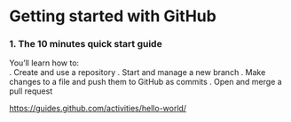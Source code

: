 # Getting started with GitHub

### 1. The 10 minutes quick start guide
You’ll learn how to:<br>
. Create and use a repository
. Start and manage a new branch
. Make changes to a file and push them to GitHub as commits
. Open and merge a pull request

https://guides.github.com/activities/hello-world/<br>


